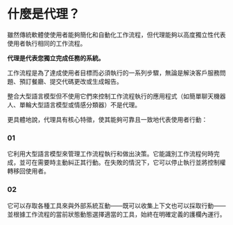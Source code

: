 # 什麼是代理？

雖然傳統軟體使使用者能夠簡化和自動化工作流程，但代理能夠以高度獨立性代表使用者執行相同的工作流程。

**代理是代表您獨立完成任務的系統。**

工作流程是為了達成使用者目標而必須執行的一系列步驟，無論是解決客戶服務問題、預訂餐廳、提交代碼更改或生成報告。

整合大型語言模型但不使用它們來控制工作流程執行的應用程式（如簡單聊天機器人、單輪大型語言模型或情感分類器）不是代理。

更具體地說，代理具有核心特徵，使其能夠可靠且一致地代表使用者行動：

### 01 
它利用大型語言模型來管理工作流程執行和做出決策。它能識別工作流程何時完成，並可在需要時主動糾正其行動。在失敗的情況下，它可以停止執行並將控制權轉移回使用者。

### 02 
它可以存取各種工具來與外部系統互動——既可以收集上下文也可以採取行動——並根據工作流程的當前狀態動態選擇適當的工具，始終在明確定義的護欄內運行。
